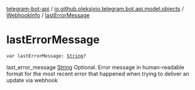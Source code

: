 [telegram-bot-api](../../index.md) / [io.github.oleksivio.telegram.bot.api.model.objects](../index.md) / [WebhookInfo](index.md) / [lastErrorMessage](./last-error-message.md)

# lastErrorMessage

`var lastErrorMessage: `[`String`](https://kotlinlang.org/api/latest/jvm/stdlib/kotlin/-string/index.html)`?`

last_error_message [String](https://kotlinlang.org/api/latest/jvm/stdlib/kotlin/-string/index.html) Optional. Error message in human-readable format for the most recent error that happened
when trying to deliver an update via webhook

